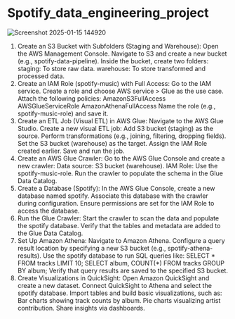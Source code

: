 # Spotify_data_engineering_project

![Screenshot 2025-01-15 144920](https://github.com/user-attachments/assets/b3820428-f0b2-438a-9fc7-f4fdeb8177b4)


1. Create an S3 Bucket with Subfolders (Staging and Warehouse):
Open the AWS Management Console.
Navigate to S3 and create a new bucket (e.g., spotify-data-pipeline).
Inside the bucket, create two folders:
staging: To store raw data.
warehouse: To store transformed and processed data.
2. Create an IAM Role (spotify-music) with Full Access:
Go to the IAM service.
Create a role and choose AWS service > Glue as the use case.
Attach the following policies:
AmazonS3FullAccess
AWSGlueServiceRole
AmazonAthenaFullAccess
Name the role (e.g., spotify-music-role) and save it.
3. Create an ETL Job (Visual ETL) in AWS Glue:
Navigate to the AWS Glue Studio.
Create a new visual ETL job:
Add S3 bucket (staging) as the source.
Perform transformations (e.g., joining, filtering, dropping fields).
Set the S3 bucket (warehouse) as the target.
Assign the IAM Role created earlier.
Save and run the job.
4. Create an AWS Glue Crawler:
Go to the AWS Glue Console and create a new crawler:
Data source: S3 bucket (warehouse).
IAM Role: Use the spotify-music-role.
Run the crawler to populate the schema in the Glue Data Catalog.
5. Create a Database (Spotify):
In the AWS Glue Console, create a new database named spotify.
Associate this database with the crawler during configuration.
Ensure permissions are set for the IAM Role to access the database.
6. Run the Glue Crawler:
Start the crawler to scan the data and populate the spotify database.
Verify that the tables and metadata are added to the Glue Data Catalog.
7. Set Up Amazon Athena:
Navigate to Amazon Athena.
Configure a query result location by specifying a new S3 bucket (e.g., spotify-athena-results).
Use the spotify database to run SQL queries like:
SELECT * FROM tracks LIMIT 10;
SELECT album, COUNT(*) FROM tracks GROUP BY album;
Verify that query results are saved to the specified S3 bucket.
8. Create Visualizations in QuickSight:
Open Amazon QuickSight and create a new dataset.
Connect QuickSight to Athena and select the spotify database.
Import tables and build basic visualizations, such as:
Bar charts showing track counts by album.
Pie charts visualizing artist contribution.
Share insights via dashboards.
